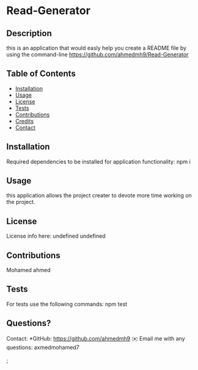 # Read-Generator
  ## Description
  this is an application that would easly help you create a README file by using the command-line
  https://github.com/ahmedmh9/Read-Generator
  ## Table of Contents
  * [Installation](#installation)
  * [Usage](#usage)
  * [License](#license)
  * [Tests](#Tests)
  * [Contributions](#Contributions)
  * [Credits](#Credits)
  * [Contact](#Contact)
  
  ## Installation 
  Required dependencies to be installed for application functionality: npm i
  ## Usage
  this application allows the project creater to devote more time working on the project.
  ## License
  
  License info here: undefined
  undefined
  ## Contributions
  Mohamed ahmed
  ## Tests
  For tests use the following commands: npm test
  
  ## Questions?
  
  Contact:
  *GitHub: https://github.com/ahmedmh9
  ✉️ Email me with any questions: axmedmohamed7<br /><br />;